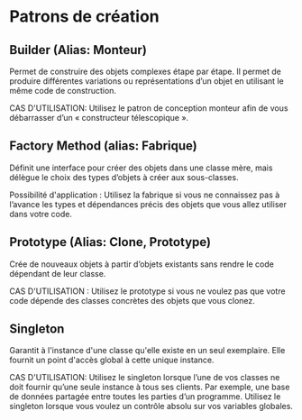 # Patrons de création

## Builder (Alias: Monteur)

Permet de construire des objets complexes étape par étape. Il permet de produire différentes variations ou représentations d’un objet en utilisant le même code de construction.

CAS D'UTILISATION: Utilisez le patron de conception monteur afin de vous débarrasser d’un « constructeur télescopique ».


## Factory Method (alias: Fabrique)

Définit une interface pour créer des objets dans une classe mère, mais délègue le choix des types d’objets à créer aux sous-classes.

Possibilité d'application :  Utilisez la fabrique si vous ne connaissez pas à l’avance les types et dépendances précis des objets que vous allez utiliser dans votre code.

## Prototype (Alias: Clone, Prototype)

Crée de nouveaux objets à partir d’objets existants sans rendre le code dépendant de leur classe.

CAS D'UTILISATION : Utilisez le prototype si vous ne voulez pas que votre code dépende des classes concrètes des objets que vous clonez.


## Singleton

Garantit à l'instance d'une classe qu'elle existe en un seul exemplaire. Elle fournit un point d'accès global à cette unique instance.

CAS D'UTILISATION: Utilisez le singleton lorsque l’une de vos classes ne doit fournir qu’une seule instance à tous ses clients. Par exemple, une base
de données partagée entre toutes les parties d’un programme. Utilisez le singleton lorsque vous voulez un contrôle absolu
sur vos variables globales.





